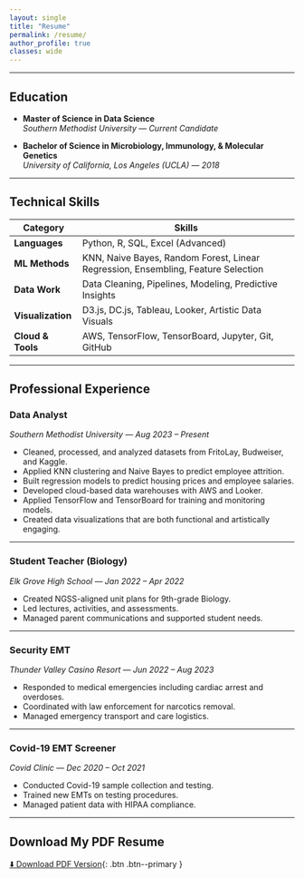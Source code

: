 ```yaml
---
layout: single
title: "Resume"
permalink: /resume/
author_profile: true
classes: wide
---
```


---

## Education

- **Master of Science in Data Science**  
  *Southern Methodist University* — *Current Candidate*

- **Bachelor of Science in Microbiology, Immunology, & Molecular Genetics**  
  *University of California, Los Angeles (UCLA)* — *2018*

---

##  Technical Skills

| **Category**   | **Skills**                                                                                                                                     |
|----------------|-------------------------------------------------------------------------------------------------------------------------------------------------|
| **Languages**  | Python, R, SQL, Excel (Advanced)                                                                                                               |
| **ML Methods** | KNN, Naive Bayes, Random Forest, Linear Regression, Ensembling, Feature Selection                                                             |
| **Data Work**  | Data Cleaning, Pipelines, Modeling, Predictive Insights                                                                                        |
| **Visualization** | D3.js, DC.js, Tableau, Looker, Artistic Data Visuals                                                                                       |
| **Cloud & Tools** | AWS, TensorFlow, TensorBoard, Jupyter, Git, GitHub                                                                                          |

---

## Professional Experience

### **Data Analyst**  
*Southern Methodist University* — *Aug 2023 – Present*  
- Cleaned, processed, and analyzed datasets from FritoLay, Budweiser, and Kaggle.  
- Applied KNN clustering and Naive Bayes to predict employee attrition.  
- Built regression models to predict housing prices and employee salaries.  
- Developed cloud-based data warehouses with AWS and Looker.  
- Applied TensorFlow and TensorBoard for training and monitoring models.  
- Created data visualizations that are both functional and artistically engaging.

---

### **Student Teacher (Biology)**  
*Elk Grove High School* — *Jan 2022 – Apr 2022*  
- Created NGSS-aligned unit plans for 9th-grade Biology.  
- Led lectures, activities, and assessments.  
- Managed parent communications and supported student needs.

---

### **Security EMT**  
*Thunder Valley Casino Resort* — *Jun 2022 – Aug 2023*  
- Responded to medical emergencies including cardiac arrest and overdoses.  
- Coordinated with law enforcement for narcotics removal.  
- Managed emergency transport and care logistics.

---

### **Covid-19 EMT Screener**  
*Covid Clinic* — *Dec 2020 – Oct 2021*  
- Conducted Covid-19 sample collection and testing.  
- Trained new EMTs on testing procedures.  
- Managed patient data with HIPAA compliance.


---

## Download My PDF Resume  
[⬇️ Download PDF Version](/assets/files/Joel_Laskow_Resume.pdf){: .btn .btn--primary }
